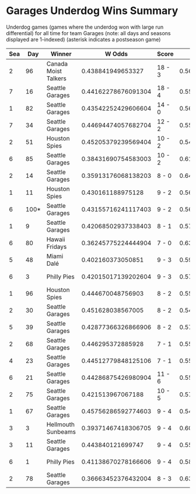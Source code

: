 # Garages Underdog Wins Summary



Underdog games (games where the underdog won with large run differential) for all time for team Garages (note: all days and seasons displayed are 1-indexed) (asterisk indicates a postseason game)


| Sea | Day | Winner | W Odds | Score | L Odds | Loser | 
| ------ |------ |------ |------ |------ |------ |------ |
| 2 | 96 | Canada Moist Talkers | 0.438841949653327 | 18 - 3 | 0.561158050346672 | Seattle Garages | 
| 7 | 16 | Seattle Garages | 0.44162278676091304 | 18 - 4 | 0.5583772132390861 | Hades Tigers | 
| 1 | 82 | Seattle Garages | 0.43542252429606604 | 14 - 0 | 0.564577475703934 | Mexico City Wild Wings | 
| 7 | 34 | Seattle Garages | 0.44694474057682704 | 12 - 2 | 0.553055259423172 | Kansas City Breath Mints | 
| 2 | 51 | Houston Spies | 0.45205379239569404 | 10 - 2 | 0.547946207604305 | Seattle Garages | 
| 6 | 85 | Seattle Garages | 0.38431690754583003 | 10 - 2 | 0.6156830924541691 | Philly Pies | 
| 2 | 14 | Seattle Garages | 0.35913176068138203 | 8 - 0 | 0.640868239318617 | Miami Dalé | 
| 1 | 11 | Houston Spies | 0.430161188975128 | 9 - 2 | 0.569838811024871 | Seattle Garages | 
| 6 | 100* | Seattle Garages | 0.43155716241117403 | 9 - 2 | 0.5684428375888261 | Philly Pies | 
| 1 | 9 | Seattle Garages | 0.42068502937338403 | 8 - 1 | 0.5793149706266151 | Philly Pies | 
| 6 | 80 | Hawaii Fridays | 0.36245775224444904 | 7 - 0 | 0.63754224775555 | Seattle Garages | 
| 5 | 48 | Miami Dalé | 0.402160373050851 | 9 - 3 | 0.597839626949148 | Seattle Garages | 
| 6 | 3 | Philly Pies | 0.42015017139202604 | 9 - 3 | 0.5798498286079731 | Seattle Garages | 
| 1 | 96 | Houston Spies | 0.444670048756903 | 8 - 2 | 0.555329951243096 | Seattle Garages | 
| 2 | 30 | Seattle Garages | 0.451628038567005 | 8 - 2 | 0.548371961432994 | Breckenridge Jazz Hands | 
| 5 | 39 | Seattle Garages | 0.42877366326866906 | 8 - 2 | 0.57122633673133 | Baltimore Crabs | 
| 2 | 68 | Seattle Garages | 0.446295372885928 | 7 - 1 | 0.5537046271140711 | Miami Dalé | 
| 4 | 23 | Seattle Garages | 0.44512779848125106 | 7 - 1 | 0.554872201518748 | Baltimore Crabs | 
| 6 | 21 | Seattle Garages | 0.44286875426980904 | 11 - 6 | 0.55713124573019 | Chicago Firefighters | 
| 2 | 75 | Seattle Garages | 0.421513967067188 | 10 - 5 | 0.5784860329328111 | Miami Dalé | 
| 1 | 67 | Seattle Garages | 0.45756286592774603 | 9 - 4 | 0.542437134072253 | Mexico City Wild Wings | 
| 3 | 3 | Hellmouth Sunbeams | 0.39371467418306705 | 9 - 4 | 0.6062853258169321 | Seattle Garages | 
| 3 | 11 | Seattle Garages | 0.443840121699747 | 9 - 4 | 0.556159878300253 | Breckenridge Jazz Hands | 
| 6 | 1 | Philly Pies | 0.41138670278166606 | 9 - 4 | 0.588613297218333 | Seattle Garages | 
| 2 | 78 | Seattle Garages | 0.36663452376432004 | 8 - 3 | 0.6333654762356791 | Houston Spies | 


